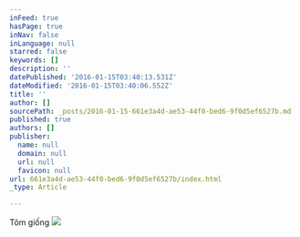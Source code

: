 ```yaml
---
inFeed: true
hasPage: true
inNav: false
inLanguage: null
starred: false
keywords: []
description: ''
datePublished: '2016-01-15T03:40:13.531Z'
dateModified: '2016-01-15T03:40:06.552Z'
title: ''
author: []
sourcePath: _posts/2016-01-15-661e3a4d-ae53-44f0-bed6-9f0d5ef6527b.md
published: true
authors: []
publisher:
  name: null
  domain: null
  url: null
  favicon: null
url: 661e3a4d-ae53-44f0-bed6-9f0d5ef6527b/index.html
_type: Article

---
```

Tôm giống
![](https://the-grid-user-content.s3-us-west-2.amazonaws.com/50176b4b-6ed7-4de7-8988-d1200e294627.jpg)